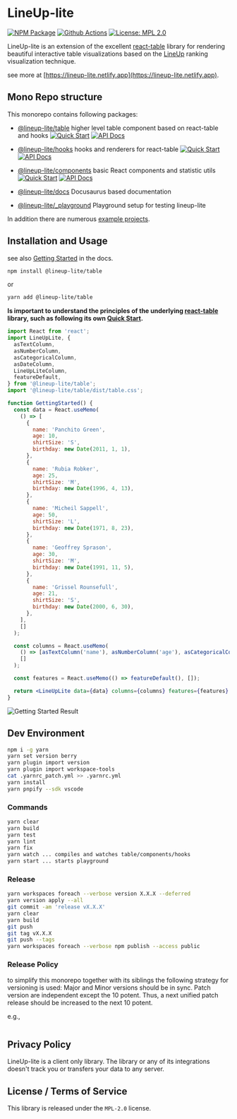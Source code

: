 # LineUp-lite

[![NPM Package][npm-image]][npm-url] [![Github Actions][github-actions-image]][github-actions-url] [![License: MPL 2.0][license-image]][license-url]

LineUp-lite is an extension of the excellent [react-table](https://react-table.tanstack.com/) library for rendering beautiful interactive table visualizations based on the [LineUp](https://jku-vds-lab.at/tools/lineup/) ranking visualization technique.

see more at [https://lineup-lite.netlify.app](https://lineup-lite.netlify.app).

## Mono Repo structure

This monorepo contains following packages:

- [@lineup-lite/table](https://github.com/sgratzl/lineup-lite/tree/main/packages/table) higher level table component based on react-table and hooks
  [![Quick Start][quick-start]](https://lineup-lite.netlify.app/docs/getting-started) [![API Docs][docs]](https://lineup-lite.netlify.app/api/table)

- [@lineup-lite/hooks](https://github.com/sgratzl/lineup-lite/tree/main/packages/hooks) hooks and renderers for react-table
  [![Quick Start][quick-start]](https://lineup-lite.netlify.app/docs/getting-started/hooks) [![API Docs][docs]](https://lineup-lite.netlify.app/api/hooks)

- [@lineup-lite/components](https://github.com/sgratzl/lineup-lite/tree/main/packages/components) basic React components and statistic utils
  [![Quick Start][quick-start]](https://lineup-lite.netlify.app/docs/getting-started/components) [![API Docs][docs]](https://lineup-lite.netlify.app/api/components)

- [@lineup-lite/docs](https://github.com/sgratzl/lineup-lite/tree/main/packages/docs) Docusaurus based documentation

- [@lineup-lite/\_playground](https://github.com/sgratzl/lineup-lite/tree/main/packages/_playground) Playground setup for testing lineup-lite

In addition there are numerous [example projects](https://github.com/sgratzl/lineup-lite/tree/main/examples/).

## Installation and Usage

see also [Getting Started](https://lineup-lite.netlify.app/docs/getting-started) in the docs.

```sh
npm install @lineup-lite/table
```

or

```sh
yarn add @lineup-lite/table
```

**Is important to understand the principles of the underlying [react-table](https://react-table.tanstack.com/) library, such as following its own [Quick Start](https://react-table.tanstack.com/docs/quick-start).**

```jsx
import React from 'react';
import LineUpLite, {
  asTextColumn,
  asNumberColumn,
  asCategoricalColumn,
  asDateColumn,
  LineUpLiteColumn,
  featureDefault,
} from '@lineup-lite/table';
import '@lineup-lite/table/dist/table.css';

function GettingStarted() {
  const data = React.useMemo(
    () => [
      {
        name: 'Panchito Green',
        age: 10,
        shirtSize: 'S',
        birthday: new Date(2011, 1, 1),
      },
      {
        name: 'Rubia Robker',
        age: 25,
        shirtSize: 'M',
        birthday: new Date(1996, 4, 13),
      },
      {
        name: 'Micheil Sappell',
        age: 50,
        shirtSize: 'L',
        birthday: new Date(1971, 8, 23),
      },
      {
        name: 'Geoffrey Sprason',
        age: 30,
        shirtSize: 'M',
        birthday: new Date(1991, 11, 5),
      },
      {
        name: 'Grissel Rounsefull',
        age: 21,
        shirtSize: 'S',
        birthday: new Date(2000, 6, 30),
      },
    ],
    []
  );

  const columns = React.useMemo(
    () => [asTextColumn('name'), asNumberColumn('age'), asCategoricalColumn('shirtSize'), asDateColumn('birthday')],
    []
  );

  const features = React.useMemo(() => featureDefault(), []);

  return <LineUpLite data={data} columns={columns} features={features} />;
}
```

![Getting Started Result](https://user-images.githubusercontent.com/4129778/105834355-a74ff600-5fca-11eb-8e3b-5374c2511682.png)

## Dev Environment

```sh
npm i -g yarn
yarn set version berry
yarn plugin import version
yarn plugin import workspace-tools
cat .yarnrc_patch.yml >> .yarnrc.yml
yarn install
yarn pnpify --sdk vscode
```

### Commands

```sh
yarn clear
yarn build
yarn test
yarn lint
yarn fix
yarn watch ... compiles and watches table/components/hooks
yarn start ... starts playground
```

### Release

```sh
yarn workspaces foreach --verbose version X.X.X --deferred
yarn version apply --all
git commit -am 'release vX.X.X'
yarn clear
yarn build
git push
git tag vX.X.X
git push --tags
yarn workspaces foreach --verbose npm publish --access public
```

### Release Policy

to simplify this monorepo together with its siblings the following strategy for versioning is used:
Major and Minor versions should be in sync. Patch version are independent except the 10 potent.
Thus, a next unified patch release should be increased to the next 10 potent.

e.g.,

```

```

## Privacy Policy

LineUp-lite is a client only library. The library or any of its integrations doesn't track you or transfers your data to any server.

## License / Terms of Service

This library is released under the `MPL-2.0` license.

[license-image]: https://img.shields.io/badge/License-MPL%202.0-brightgreen.svg
[license-url]: https://opensource.org/licenses/MPL-2.0
[npm-image]: https://badge.fury.io/js/%40lineup-lite%2Ftable.svg
[npm-url]: https://npmjs.org/package/@lineup-lite/table
[github-actions-image]: https://github.com/sgratzl/lineup-lite/workflows/ci/badge.svg
[github-actions-url]: https://github.com/sgratzl/lineup-lite/actions
[codepen]: https://img.shields.io/badge/CodePen-open-blue?logo=codepen
[codesandbox]: https://img.shields.io/badge/CodeSandbox-open-blue?logo=codesandbox
[nbviewer]: https://img.shields.io/badge/NBViewer-open-blue?logo=jupyter
[binder]: https://mybinder.org/badge_logo.svg
[docs]: https://img.shields.io/badge/API-open-blue
[quick-start]: https://img.shields.io/badge/Quick%20Start-open-red
